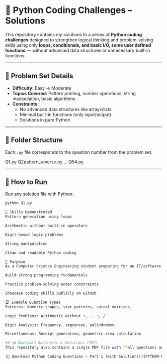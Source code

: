 # 🐍 Python Coding Challenges – Solutions

This repository contains my solutions to a series of **Python coding challenges** designed to strengthen logical thinking and problem-solving skills using only **loops, conditionals, and basic I/O, some user defined functions** — without advanced data structures or unnecessary built-in functions.

---

## 📘 Problem Set Details
- **Difficulty:** Easy → Moderate  
- **Topics Covered:** Pattern printing, number operations, string manipulation, basic algorithms  
- **Constraints:**  
  - No advanced data structures like arrays/lists  
  - Minimal built-in functions (only input/output)  
  - Solutions in pure Python

---

## 📂 Folder Structure
Each `.py` file corresponds to the question number from the problem set.

Q1.py
Q2pattern_reverse.py
...
Q54.py


---

## 🚀 How to Run
Run any solution file with Python:
```bash
python Q1.py

📌 Skills Demonstrated
Pattern generation using loops

Arithmetic without built-in operators

Digit-based logic problems

String manipulation

Clean and readable Python coding

🎯 Purpose
As a Computer Science Engineering student preparing for an IT/software role, I use these problems to:

Build strong programming fundamentals

Practice problem-solving under constraints

Showcase coding skills publicly on GitHub

🏆 Example Question Types
Patterns: Numeric shapes, star patterns, spiral matrices

Logic Problems: Arithmetic without +, -, *, /

Digit Analysis: Frequency, sequences, palindromes

Miscellaneous: Receipt generation, geometric area calculation

## 📥 Download Questions & Solutions (PDF)
This repository also contains a single PDF file with **all questions and their respective Python solutions** for easy reference.

[📄 Download Python Coding Questions – Part 1 (with Solutions)](PYTHON-Coding-Question-Part1.pdf)
